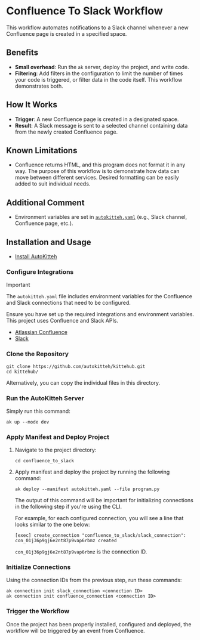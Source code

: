 
# Confluence To Slack Workflow 

This workflow automates notifications to a Slack channel whenever a new Confluence page is created in a specified space.

## Benefits

- **Small overhead**: Run the `ak` server, deploy the project, and write code.
- **Filtering**: Add filters in the configuration to limit the number of times your code is triggered, or filter data in the code itself. This workflow demonstrates both.

## How It Works

- **Trigger**: A new Confluence page is created in a designated space.
- **Result**: A Slack message is sent to a selected channel containing data from the newly created Confluence page.

## Known Limitations

- Confluence returns HTML, and this program does not format it in any way. The purpose of this workflow is to demonstrate how data can move between different services. Desired formatting can be easily added to suit individual needs.

## Additional Comment

- Environment variables are set in [`autokitteh.yaml`](./autokitteh.yaml) (e.g., Slack channel, Confluence page, etc.).

## Installation and Usage 

- [Install AutoKitteh](https://docs.autokitteh.com/get_started/install)

### Configure Integrations

> [!IMPORTANT]
> The `autokitteh.yaml` file includes environment variables for the Confluence and Slack connections that need to be configured.

Ensure you have set up the required integrations and environment variables. This project uses Confluence and Slack APIs.

- [Atlassian Confluence](https://docs.autokitteh.com/integrations/atlassian)
- [Slack](https://docs.autokitteh.com/integrations/slack)

### Clone the Repository

```shell
git clone https://github.com/autokitteh/kittehub.git
cd kittehub/
```
Alternatively, you can copy the individual files in this directory.

### Run the AutoKitteh Server

Simply run this command:

```shell
ak up --mode dev
```

### Apply Manifest and Deploy Project

1. Navigate to the project directory:

   ```shell
   cd confluence_to_slack
   ```

2. Apply manifest and deploy the project by running the following command:

   ```shell
   ak deploy --manifest autokitteh.yaml --file program.py
   ```

   The output of this command will be important for initializing connections in the following step if you're using the CLI.

   For example, for each configured connection, you will see a line that looks similar to the one below:

   ```shell
   [exec] create_connection "confluence_to_slack/slack_connection": con_01j36p9gj6e2nt87p9vap6rbmz created
   ```

   `con_01j36p9gj6e2nt87p9vap6rbmz` is the connection ID.

### Initialize Connections

Using the connection IDs from the previous step, run these commands:

```shell
ak connection init slack_connection <connection ID>
ak connection init confluence_connection <connection ID>
```

### Trigger the Workflow

Once the project has been properly installed, configured and deployed, the workflow will be triggered by an event from Confluence.
